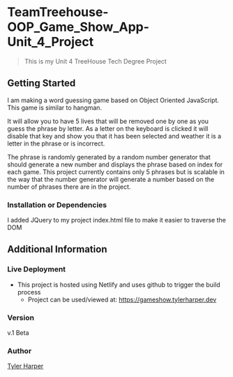 # TeamTreehouse-OOP_Game_Show_App-Unit_4_Project

> This is my Unit 4 TreeHouse Tech Degree Project

## Getting Started
 I am making a word guessing game based on Object Oriented JavaScript. This game is similar to hangman. 
 
 It will allow you to have 5 lives that will be removed one by one as you guess the phrase by letter. As a letter on the keyboard is clicked it will disable that key and show you that it has been selected and weather it is a letter in the phrase or is incorrect. 
 
 The phrase is randomly generated by a random number generator that should generate a new number and displays the phrase based on index for each game. This project currently contains only 5 phrases but is scalable in the way that the number generator will generate a number based on the number of phrases there are in the project. 
 
 ### Installation or Dependencies
 
 I added JQuery to my project index.html file to make it easier to traverse the DOM
 
 ## Additional Information
 
 ### Live Deployment
 - This project is hosted using Netlify and uses github to trigger the build process
   - Project can be used/viewed at: https://gameshow.tylerharper.dev
 
 ### Version
  v.1 Beta
  
### Author
[Tyler Harper](https://tylerharper.dev.dev/)
